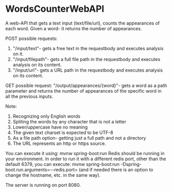 # WordsCounterWebAPI
A web-API that gets a text input (text/file/url), counts the appearances of each word. Given a word- it returns the number of appearances.

POST possible requests:
1. "/input/text"- gets a free text in the requestbody and executes analysis on it.
2. "/input/filepath"- gets a full file path in the requestbody and  executes analysis on its content.
3. "/input/url"-  gets a URL path in the requestbody and  executes analysis on its content.

GET possible request:
"/output/appearances/{word}"- gets a word as a path parameter and returns the number of appearances of the specific word in all the previous inputs.

Note:
1. Recognizing only English words
2. Spliting the words by any character that is not a letter
3. Lower/uppercase have no meaning
4. The given text charset is expected to be UTF-8
5. As a file path option- getting just a full path and not a directory
6. The URL represents an http or https source.

You can execute it using: mvnw spring-boot:run
Redis should be running in your environment.
In order to run it with a different redis port, other than the default 6379, you can execute:
mvnw spring-boot:run -Dspring-boot.run.arguments=--redis.port=<port>
(and if needed there is an option to change the hostname, etc. in the same way).

The server is running on port 8080.
